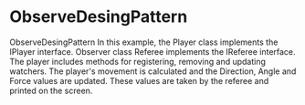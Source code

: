 # ObserveDesingPattern
ObserveDesingPattern
In this example, the Player class implements the IPlayer interface. Observer class Referee implements the IReferee interface. The player includes methods for registering, removing and updating watchers. The player's movement is calculated and the Direction, Angle and Force values are updated. These values are taken by the referee and printed on the screen.
